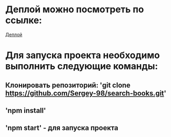 # Деплой можно посмотреть по ссылке: 
[Деплой](https://yatsenko-search-books.netlify.app/)

# Для запуска проекта необходимо выполнить следующие команды:
## Клонировать репозиторий: 'git clone https://github.com/Sergey-98/search-books.git'
## 'npm install'
## 'npm start' - для запуска проекта
